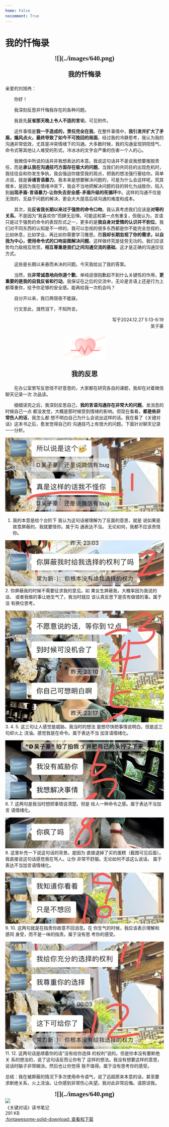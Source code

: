 ```yaml
---
home: False
nocomment: True
---
```


# 我的忏悔录

<div style="text-align: center; font-family: 'Noto Serif SC'; font-size: 1.5em; font-weight: 600;" markdown="1">
![](../images/640.png)
</div>

<div style="text-align: center; font-family: 'Noto Serif SC'; font-size: 1.5em; font-weight: 600;" markdown="1">

我的忏悔录

</div>

亲爱的刘旭冉：

&emsp;&emsp;你好！

&emsp;&emsp;我深刻反思并忏悔我存在的各种问题。

&emsp;&emsp;我首先**反省那天晚上令人不适的言论**。可见附件。

&emsp;&emsp;这件事情是**我一手造成的，责任完全在我**。在整件事情中，**我引发并扩大了矛盾，煽风点火，最终导致了如今不可挽回的局面**。经过我的冷静思考，我认为我的沟通非常低效，尤其是冲突情绪下的沟通。大多数时候，我的沟通呈现阴阳怪气、命令式等其他让人难受的形式。冷冰冰的文字会严重的伤害一个人的心。

&emsp;&emsp;我微信中所说的话并非我想表达的本意。我说这句话并不是说我想要推脱责任，而是**承认我在沟通技巧方面存在极大的问题**。当我们的共同目的出现危机时，我往往会和你发生争执，我会强迫你接受我的观点，把我的想法强行塞给你。简单点说，就是**诉诸言语暴力**。我本来是想要解决问题的，可是为什么会这样呢，究其根本，是因为我在情绪冲突下，我会不当地把解决问题的目的转化为战胜你，陷入到**出现矛盾-言语暴力-让你失去安全感-矛盾升级的死循环**中。这样的沟通不仅是无效的，无益于问题的解决，更会大大提高后续沟通的难度和成本。

&emsp;&emsp;其次，我**反省我长期以来过于强势的命令口吻**。我认真考虑我们应该是**对等的关系**。不是因为“我喜欢你”而肆无忌惮。可能这和第一点有重复，但我认为，言语只是过于强势的命令的表现形式之一，更多的是**我自身对爱情的认识并不到位**。我们对不同东西的认知是不一样的，我可以忽视的很多东西都是你不能完全忽视的，比如休息，比如学业，再比如你需要学习雅思。而**我却长期忽视了你的需求，以自我为中心，使用命令式的口吻妄图解决问题**。这样做终究是徒劳无功的。我们应该势均力敌相互欣赏。**相互尊重是我们之间沟通交流的基础**。这才是正确的沟通交往方式。

&emsp;&emsp;这些是长期以来悬而未决的问题。今天我给出了我的答案。

&emsp;&emsp;当然，我**非常诚恳地向你道个歉**。单纯说很抱歉起不到什么关键性的作用，**更重要的是我的自我反省和行动**。我保证在之后的交流中，无论是言语上还是行为上都尊重你，给予你足够的安全感。能再给我一次机会吗？

&emsp;&emsp;自分开以来，我已两宿夜不能寐。

&emsp;&emsp;行文至此，潸然泪下，不知所言。

<div style="text-align: right;">写于2024.12.27 5:13-6:19</div>

<div style="text-align: right;">吴子豪</div>

<div style="text-align: center; font-family: 'Noto Serif SC'; font-size: 1.5em; font-weight: 600;" markdown="1">

![](../images/640.png)

我的反思

</div>

&emsp;&emsp;在办公室里写反思怪不好意思的，大家都在研究各自的课题，我却在对着微信聊天记录一次
次品读。

&emsp;&emsp;细细读完之后，我深刻反思自己，**我的言语沟通存在非常大的问题**。发消息的时候自己一点
都没发觉，大概是那时候受到情绪的影响。但现在看看，**都是些非常伤人的话**，我怎么都
想不明白自己为什么会说出这样的话。我在看了《关键对话》这本书之后，愈发觉得自己的
沟通技巧上有很大的问题。下面针对聊天记录一一分析。

![](../images/1.jpg)
1.  我的本意是给个台阶下
我认为这句话被理解为了反面的意思，就是
说如果是故意屏蔽的，我就要怪你。属于沟
通表达不当。
无论如何，我都不应该责怪你。

![](../images/2.jpg)
2.  你屏蔽我的时候不需要征求我的意见。如
果女生屏蔽我，大概率因为我说的话、
或者我做的事让她生气了。我当时就应
该认真反思下是否有做错的事。属于没
有换位思考。

![](../images/3-5.jpg)
3. 
4. 
5. 这三句让人感觉是威胁。我当时的想法
是想尽快把事情说明白。但是这三句却火上
浇油。感觉我是在命令。属于表达不当
加言语情绪化。

![](../images/6-7.jpg)
6. 
7. 这两句是我当时想把事情说清楚。但是
给人一种命令之感。属于表达不当加言
语情绪化。

![](../images/8.jpg)
8. 这里补充一下说这句话的背景。是因为
直接退掉了买的蛋糕（截图可见后面）。
我直接说这句话感觉我在骂人。让你
非常不舒服。无论如何不该这么说话。
属于表达不当加言语情绪化。

![](../images/9-10.jpg)
9. 
10. 这两句就是在指责你故意不回消息。在
你生气的时候，我应该表示理解和感同
身受，而不是一味的指责。属于没有思
考你的感受。

![](../images/11-12.jpg)
11. 
12. 这两句话是顺着你的话“没有给你选择
的权利”说的。但是你本没有要断绝关
系的想法的，说了这句话反而让你有了
这样的想法。我没有想要这样的意思，
说话时脑子非常糊涂。然后也让你觉得
我不值得。属于没有思考你的感受。

总结：我在被屏蔽的情况下多次使用命令语气，说了远超原来本意的话，甚至要
求断绝关系，火上浇油，让你感到非常伤心失望。我对此非常后悔。请原谅我。

<div style="text-align: center; font-family: 'Noto Serif SC'; font-size: 1.5em; font-weight: 600;" markdown="1">
![](../images/640.png)
</div>

<div class="card file-block" markdown="1">
<div class="file-icon"><img src="https://zjuacee.blob.core.windows.net/zju-acee/pdf.svg" style="height: 3em;"></div>
<div class="file-body">
<div class="file-title">《关键对话》读书笔记</div>
<div class="file-meta">291 KB</div>
</div>
<a class="down-button" target="_blank" href="files/关键对话如何高效能沟通.pdf" markdown="1">:fontawesome-solid-download: 查看和下载</a>
</div>
